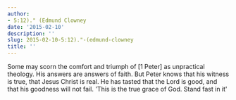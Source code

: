 ```yaml
---
author:
- 5:12)." (Edmund Clowney
date: '2015-02-10'
description: ''
slug: 2015-02-10-5:12)."-(edmund-clowney
title: ''
---
```

Some may scorn the comfort and triumph of [1 Peter] as unpractical theology. His answers are answers of faith. But Peter knows that his witness is true, that Jesus Christ is real. He has tasted that the Lord is good, and that his goodness will not fail. 'This is the true grace of God. Stand fast in it'



